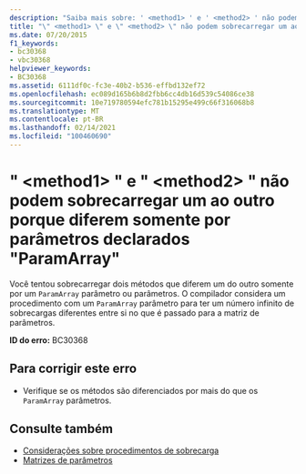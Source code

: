 ```yaml
---
description: "Saiba mais sobre: ' <method1> ' e ' <method2> ' não podem sobrecarregar um ao outro porque diferem somente por parâmetros declarados ' ParamArray '"
title: "\" <method1> \" e \" <method2> \" não podem sobrecarregar um ao outro porque diferem somente por parâmetros declarados \"ParamArray\""
ms.date: 07/20/2015
f1_keywords:
- bc30368
- vbc30368
helpviewer_keywords:
- BC30368
ms.assetid: 6111df0c-fc3e-40b2-b536-effbd132ef72
ms.openlocfilehash: ec089d165b6b8d2fbb6cc4db16d539c54086ce38
ms.sourcegitcommit: 10e719780594efc781b15295e499c66f316068b8
ms.translationtype: MT
ms.contentlocale: pt-BR
ms.lasthandoff: 02/14/2021
ms.locfileid: "100460690"
---
```

# <a name="method1-and-method2-cannot-overload-each-other-because-they-differ-only-by-parameters-declared-paramarray"></a>" \<method1> " e " \<method2> " não podem sobrecarregar um ao outro porque diferem somente por parâmetros declarados "ParamArray"

Você tentou sobrecarregar dois métodos que diferem um do outro somente por um `ParamArray` parâmetro ou parâmetros. O compilador considera um procedimento com um `ParamArray` parâmetro para ter um número infinito de sobrecargas diferentes entre si no que é passado para a matriz de parâmetros.  
  
 **ID do erro:** BC30368  
  
## <a name="to-correct-this-error"></a>Para corrigir este erro  
  
- Verifique se os métodos são diferenciados por mais do que os `ParamArray` parâmetros.  
  
## <a name="see-also"></a>Consulte também

- [Considerações sobre procedimentos de sobrecarga](../programming-guide/language-features/procedures/considerations-in-overloading-procedures.md)
- [Matrizes de parâmetros](../programming-guide/language-features/procedures/parameter-arrays.md)

